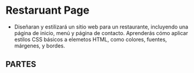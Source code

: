 # Restaruant Page
- Diseñaran y estilizará un sitio web para un restaurante, incluyendo una página de inicio, menú y página de contacto. Aprenderás cómo aplicar estilos CSS básicos a elemetos HTML, como colores, fuentes, márgenes, y bordes.
## PARTES
